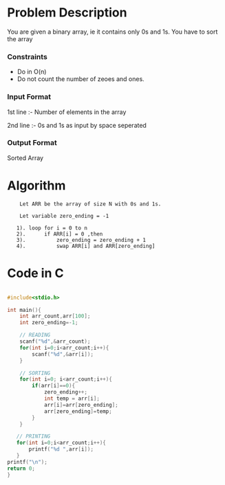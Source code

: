 # Problem Description

You are given a binary array, ie it contains only 0s and 1s. You have to sort the array

### Constraints

- Do in O(n)
- Do not count the number of zeoes and ones.

### Input Format

1st line :- Number of elements in the array

2nd line :- 0s and 1s as input by space seperated

### Output Format

Sorted Array

# Algorithm

        Let ARR be the array of size N with 0s and 1s.

        Let variable zero_ending = -1

       1). loop for i = 0 to n
       2).      if ARR[i] = 0 ,then
       3).          zero_ending = zero_ending + 1
       4).          swap ARR[i] and ARR[zero_ending]

# Code in C

```c

#include<stdio.h>

int main(){
    int arr_count,arr[100];
    int zero_ending=-1;

    // READING
    scanf("%d",&arr_count);
    for(int i=0;i<arr_count;i++){
        scanf("%d",&arr[i]);
    }

    // SORTING
    for(int i=0; i<arr_count;i++){
        if(arr[i]==0){
            zero_ending++;
            int temp = arr[i];
            arr[i]=arr[zero_ending];
            arr[zero_ending]=temp;
        }
    }

   // PRINTING
   for(int i=0;i<arr_count;i++){
       printf("%d ",arr[i]);
   }
printf("\n");
return 0;
}

```
